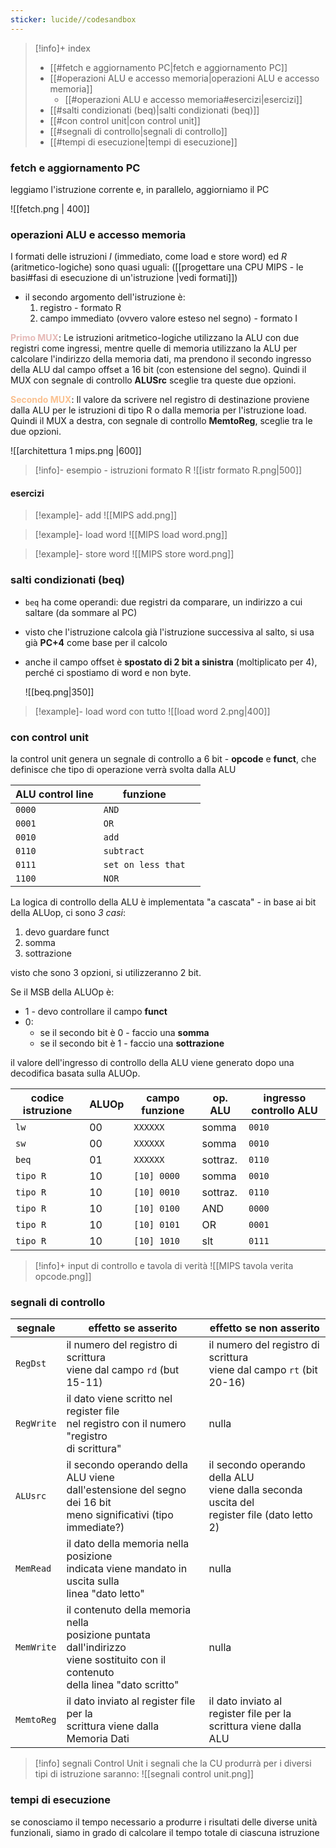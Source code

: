 ```yaml
---
sticker: lucide//codesandbox
---
```

> [!info]+ index
> - [[#fetch e aggiornamento PC|fetch e aggiornamento PC]]
> - [[#operazioni ALU e accesso memoria|operazioni ALU e accesso memoria]]
> 	- [[#operazioni ALU e accesso memoria#esercizi|esercizi]]
> - [[#salti condizionati (beq)|salti condizionati (beq)]]
> - [[#con control unit|con control unit]]
> - [[#segnali di controllo|segnali di controllo]]
> - [[#tempi di esecuzione|tempi di esecuzione]]


### fetch e aggiornamento PC
leggiamo l'istruzione corrente e, in parallelo, aggiorniamo il PC
 
![[fetch.png | 400]]

### operazioni ALU e accesso memoria
I formati delle istruzioni *I* (immediato, come load e store word) ed *R* (aritmetico-logiche) sono quasi uguali:
([[progettare una CPU MIPS - le basi#fasi di esecuzione di un'istruzione |vedi formati]])

- il secondo argomento dell'istruzione è:
	1) registro - formato R
	2) campo immediato (ovvero valore esteso nel segno) - formato I

**<font color="#e5b9b7">Primo MUX</font>**:
Le istruzioni aritmetico-logiche utilizzano la ALU con due registri come ingressi, mentre quelle di memoria utilizzano la ALU per calcolare l'indirizzo della memoria dati, ma prendono il secondo ingresso della ALU dal campo offset a 16 bit (con estensione del segno).
Quindi il MUX con segnale di controllo **ALUSrc** sceglie tra queste due opzioni.

**<font color="#fac08f">Secondo MUX</font>**:
Il valore da scrivere nel registro di destinazione proviene dalla ALU per le istruzioni di tipo R o dalla memoria per l'istruzione load.
Quindi il MUX a destra, con segnale di controllo **MemtoReg**, sceglie tra le due opzioni.

![[architettura 1 mips.png |600]]

>[!info]- esempio - istruzioni formato R
![[istr formato R.png|500]]

#### esercizi
>[!example]- add
>![[MIPS add.png]]

>[!example]- load word
>![[MIPS load word.png]]

>[!example]- store word
>![[MIPS store word.png]]

### salti condizionati (beq)
- `beq` ha come operandi: due registri da comparare, un indirizzo a cui saltare (da sommare al PC)
- visto che l'istruzione calcola già l'istruzione successiva al salto, si usa già **PC+4** come base per il calcolo
- anche il campo offset è **spostato di 2 bit a sinistra** (moltiplicato per 4), perché ci spostiamo di word e non byte.
 
	![[beq.png|350]]

>[!example]- load word con tutto
>![[load word 2.png|400]]

### con control unit
la control unit genera un segnale di controllo a 6 bit - **opcode** e **funct**, che definisce che tipo di operazione verrà svolta dalla ALU

| ALU control line | funzione           |     |
| ---------------- | ------------------ | --- |
| `0000`           | `AND`              |     |
| `0001`           | `OR`               |     |
| `0010`           | `add`              |     |
| `0110`           | `subtract`         |     |
| `0111`           | `set on less that` |     |
| `1100`           | `NOR`              |     |
La logica di controllo della ALU è implementata "a cascata" - in base ai bit della ALUop, ci sono *3 casi*:
1) devo guardare funct
2) somma
3) sottrazione

visto che sono 3 opzioni, si utilizzeranno 2 bit.

Se il MSB della ALUOp è:
- 1 - devo controllare il campo **funct**
- 0:
	- se il secondo bit è 0 - faccio una **somma**
	- se il secondo bit è 1 - faccio una **sottrazione**

il valore dell'ingresso di controllo della ALU viene generato dopo una decodifica basata sulla ALUOp.

| codice istruzione | ALUOp | campo funzione | op. ALU  | ingresso controllo ALU |
| ----------------- | ----- | -------------- | -------- | ---------------------- |
| `lw`              | 00    | `XXXXXX`       | somma    | `0010`                 |
| `sw`              | 00    | `XXXXXX`       | somma    | `0010`                 |
| `beq`             | 01    | `XXXXXX`       | sottraz. | `0110`                 |
| `tipo R`          | 10    | `[10] 0000`    | somma    | `0010`                 |
| `tipo R`          | 10    | `[10] 0010`    | sottraz. | `0110`                 |
| `tipo R`          | 10    | `[10] 0100`    | AND      | `0000`                 |
| `tipo R`          | 10    | `[10] 0101`    | OR       | `0001`                 |
| `tipo R`          | 10    | `[10] 1010`    | slt      | `0111`                 |
>[!info]+ input di controllo e tavola di verità
>![[MIPS tavola verita opcode.png]]

### segnali di controllo

| segnale    | effetto se asserito                                                                                                                      | effetto se non asserito                                                                          |
| ---------- | ---------------------------------------------------------------------------------------------------------------------------------------- | ------------------------------------------------------------------------------------------------ |
| `RegDst`   | il numero del registro di scrittura<br>viene dal campo `rd` (but 15-11)                                                                  | il numero del registro di scrittura<br>viene dal campo `rt` (bit 20-16)                          |
| `RegWrite` | il dato viene scritto nel register file<br>nel registro con il numero "registro<br>di scrittura"                                         | nulla                                                                                            |
| `ALUsrc`   | il secondo operando della ALU viene<br>dall'estensione del segno dei 16 bit<br>meno significativi (tipo immediate?)                      | il secondo operando della ALU <br>viene dalla seconda uscita del<br>register file (dato letto 2) |
| `MemRead`  | il dato della memoria nella posizione<br>indicata viene mandato in uscita sulla<br>linea "dato letto"                                    | nulla                                                                                            |
| `MemWrite` | il contenuto della memoria nella<br>posizione puntata dall'indirizzo<br>viene sostituito con il contenuto <br>della linea "dato scritto" | nulla                                                                                            |
| `MemtoReg` | il dato inviato al register file per la <br>scrittura viene dalla Memoria Dati                                                           | il dato inviato al register file per la<br>scrittura viene dalla ALU                             
>[!info] segnali Control Unit
>i segnali che la CU produrrà per i diversi tipi di istruzione saranno:
>![[segnali control unit.png]]

### tempi di esecuzione
se conosciamo il tempo necessario a produrre i risultati delle diverse unità funzionali, siamo in grado di calcolare il tempo totale di ciascuna istruzione